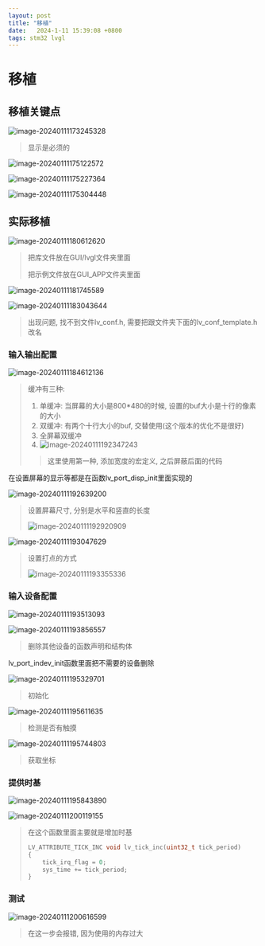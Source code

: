```yaml
---
layout: post
title: "移植" 
date:   2024-1-11 15:39:08 +0800
tags: stm32 lvgl
---
```


# 移植

## 移植关键点

![image-20240111173245328](https://picture-01-1316374204.cos.ap-beijing.myqcloud.com/image/202401111732382.png)

> 显示是必须的

![image-20240111175122572](https://picture-01-1316374204.cos.ap-beijing.myqcloud.com/image/202401111751637.png)

![image-20240111175227364](https://picture-01-1316374204.cos.ap-beijing.myqcloud.com/image/202401111752418.png)

![image-20240111175304448](https://picture-01-1316374204.cos.ap-beijing.myqcloud.com/image/202401111753501.png)

## 实际移植

![image-20240111180612620](https://picture-01-1316374204.cos.ap-beijing.myqcloud.com/image/202401111806671.png)

> 把库文件放在GUI/lvgl文件夹里面
>
> 把示例文件放在GUI_APP文件夹里面

![image-20240111181745589](https://picture-01-1316374204.cos.ap-beijing.myqcloud.com/image/202401111817659.png)

![image-20240111183043644](https://picture-01-1316374204.cos.ap-beijing.myqcloud.com/image/202401111830696.png)

> 出现问题, 找不到文件lv_conf.h, 需要把跟文件夹下面的lv_conf_template.h改名

### 输入输出配置

![image-20240111184612136](https://picture-01-1316374204.cos.ap-beijing.myqcloud.com/image/202401111846194.png)

> 缓冲有三种: 
>
> 1. 单缓冲: 当屏幕的大小是800*480的时候, 设置的buf大小是十行的像素的大小
> 2. 双缓冲: 有两个十行大小的buf, 交替使用(这个版本的优化不是很好)
> 3. 全屏幕双缓冲
> 4. ![image-20240111192347243](https://picture-01-1316374204.cos.ap-beijing.myqcloud.com/image/202401111923300.png)
>
> > 这里使用第一种, 添加宽度的宏定义, 之后屏蔽后面的代码

在设置屏幕的显示等都是在函数lv_port_disp_init里面实现的

![image-20240111192639200](https://picture-01-1316374204.cos.ap-beijing.myqcloud.com/image/202401111926236.png)

> 设置屏幕尺寸, 分别是水平和竖直的长度
>
> ![image-20240111192920909](https://picture-01-1316374204.cos.ap-beijing.myqcloud.com/image/202401111929953.png)

![image-20240111193047629](https://picture-01-1316374204.cos.ap-beijing.myqcloud.com/image/202401111930672.png)

> 设置打点的方式
>
> ![image-20240111193355336](https://picture-01-1316374204.cos.ap-beijing.myqcloud.com/image/202401111933380.png)

### 输入设备配置

![image-20240111193513093](https://picture-01-1316374204.cos.ap-beijing.myqcloud.com/image/202401111935154.png)

![image-20240111193856557](https://picture-01-1316374204.cos.ap-beijing.myqcloud.com/image/202401111938593.png)

> 删除其他设备的函数声明和结构体

lv_port_indev_init函数里面把不需要的设备删除

![image-20240111195329701](https://picture-01-1316374204.cos.ap-beijing.myqcloud.com/image/202401111953730.png)

> 初始化

![image-20240111195611635](https://picture-01-1316374204.cos.ap-beijing.myqcloud.com/image/202401111956668.png)

> 检测是否有触摸

![image-20240111195744803](https://picture-01-1316374204.cos.ap-beijing.myqcloud.com/image/202401111957843.png)

> 获取坐标

### 提供时基

![image-20240111195843890](https://picture-01-1316374204.cos.ap-beijing.myqcloud.com/image/202401111958940.png)

![image-20240111200119155](https://picture-01-1316374204.cos.ap-beijing.myqcloud.com/image/202401112001191.png)

> 在这个函数里面主要就是增加时基
>
> ```c
> LV_ATTRIBUTE_TICK_INC void lv_tick_inc(uint32_t tick_period)
> {
>     tick_irq_flag = 0;
>     sys_time += tick_period;
> }
> ```

### 测试

![image-20240111200616599](https://picture-01-1316374204.cos.ap-beijing.myqcloud.com/image/202401112006664.png)

> 在这一步会报错, 因为使用的内存过大



